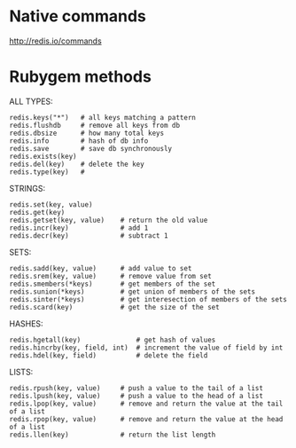 # Native commands

http://redis.io/commands


# Rubygem methods

ALL TYPES:

    redis.keys("*")   # all keys matching a pattern
    redis.flushdb     # remove all keys from db
    redis.dbsize      # how many total keys
    redis.info        # hash of db info
    redis.save        # save db synchronously
    redis.exists(key)
    redis.del(key)    # delete the key
    redis.type(key)   # 

STRINGS:

    redis.set(key, value)
    redis.get(key)
    redis.getset(key, value)    # return the old value
    redis.incr(key)             # add 1
    redis.decr(key)             # subtract 1

SETS:

    redis.sadd(key, value)      # add value to set
    redis.srem(key, value)      # remove value from set
    redis.smembers(*keys)       # get members of the set
    redis.sunion(*keys)         # get union of members of the sets
    redis.sinter(*keys)         # get interesection of members of the sets
    redis.scard(key)            # get the size of the set

HASHES:

    redis.hgetall(key)              # get hash of values
    redis.hincrby(key, field, int)  # increment the value of field by int
    redis.hdel(key, field)          # delete the field
    
LISTS:

    redis.rpush(key, value)     # push a value to the tail of a list
    redis.lpush(key, value)     # push a value to the head of a list
    redis.lpop(key, value)      # remove and return the value at the tail of a list
    redis.rpop(key, value)      # remove and return the value at the head of a list
    redis.llen(key)             # return the list length